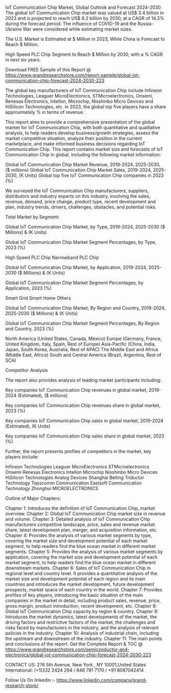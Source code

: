 IoT Communication Chip Market, Global Outlook and Forecast 2024-2030
The global IoT Communication Chip market was valued at US$ 3.4 billion in 2023 and is projected to reach US$ 8.2 billion by 2030, at a CAGR of 14.3% during the forecast period. The influence of COVID-19 and the Russia-Ukraine War were considered while estimating market sizes.

The U.S. Market is Estimated at $ Million in 2023, While China is Forecast to Reach $ Million.

High Speed PLC Chip Segment to Reach $ Million by 2030, with a % CAGR in next six years.

Download FREE Sample of this Report @ https://www.grandresearchstore.com/report-sample/global-iot-communication-chip-forecast-2024-2030-223

The global key manufacturers of IoT Communication Chip include Infineon Technologies, Leaguer MicroElectronics, STMicroelectronics, Onsemi, Renesas Electronics, Intellon, Microchip, Nisshinbo Micro Devices and HiSilicon Technologies, etc. in 2023, the global top five players have a share approximately % in terms of revenue.

This report aims to provide a comprehensive presentation of the global market for IoT Communication Chip, with both quantitative and qualitative analysis, to help readers develop business/growth strategies, assess the market competitive situation, analyze their position in the current marketplace, and make informed business decisions regarding IoT Communication Chip. This report contains market size and forecasts of IoT Communication Chip in global, including the following market information:

Global IoT Communication Chip Market Revenue, 2019-2024, 2025-2030, ($ millions)
Global IoT Communication Chip Market Sales, 2019-2024, 2025-2030, (K Units)
Global top five IoT Communication Chip companies in 2023 (%)

We surveyed the IoT Communication Chip manufacturers, suppliers, distributors and industry experts on this industry, involving the sales, revenue, demand, price change, product type, recent development and plan, industry trends, drivers, challenges, obstacles, and potential risks.

Total Market by Segment:

Global IoT Communication Chip Market, by Type, 2019-2024, 2025-2030 ($ Millions) & (K Units)

Global IoT Communication Chip Market Segment Percentages, by Type, 2023 (%)

High Speed PLC Chip
Narrowband PLC Chip

Global IoT Communication Chip Market, by Application, 2019-2024, 2025-2030 ($ Millions) & (K Units)

Global IoT Communication Chip Market Segment Percentages, by Application, 2023 (%)

Smart Grid
Smart Home
Others

Global IoT Communication Chip Market, By Region and Country, 2019-2024, 2025-2030 ($ Millions) & (K Units)

Global IoT Communication Chip Market Segment Percentages, By Region and Country, 2023 (%)

North America (United States, Canada, Mexico)
Europe (Germany, France, United Kingdom, Italy, Spain, Rest of Europe)
Asia-Pacific (China, India, Japan, South Korea, Australia, Rest of APAC)
The Middle East and Africa (Middle East, Africa)
South and Central America (Brazil, Argentina, Rest of SCA)

Competitor Analysis

The report also provides analysis of leading market participants including:

Key companies IoT Communication Chip revenues in global market, 2019-2024 (Estimated), ($ millions)

Key companies IoT Communication Chip revenues share in global market, 2023 (%)

Key companies IoT Communication Chip sales in global market, 2019-2024 (Estimated), (K Units)

Key companies IoT Communication Chip sales share in global market, 2023 (%)

Further, the report presents profiles of competitors in the market, key players include:

Infineon Technologies
Leaguer MicroElectronics
STMicroelectronics
Onsemi
Renesas Electronics
Intellon
Microchip
Nisshinbo Micro Devices
HiSilicon Technologies
Analog Devices
Shanghai Belling
Triductor Technology
Topscomm Communication
Eastsoft Communication Technology
Zhonghui MICROELECTRONICS

Outline of Major Chapters:

Chapter 1: Introduces the definition of IoT Communication Chip, market overview.
Chapter 2: Global IoT Communication Chip market size in revenue and volume.
Chapter 3: Detailed analysis of IoT Communication Chip manufacturers competitive landscape, price, sales and revenue market share, latest development plan, merger, and acquisition information, etc.
Chapter 4: Provides the analysis of various market segments by type, covering the market size and development potential of each market segment, to help readers find the blue ocean market in different market segments.
Chapter 5: Provides the analysis of various market segments by application, covering the market size and development potential of each market segment, to help readers find the blue ocean market in different downstream markets.
Chapter 6: Sales of IoT Communication Chip in regional level and country level. It provides a quantitative analysis of the market size and development potential of each region and its main countries and introduces the market development, future development prospects, market space of each country in the world.
Chapter 7: Provides profiles of key players, introducing the basic situation of the main companies in the market in detail, including product sales, revenue, price, gross margin, product introduction, recent development, etc.
Chapter 8: Global IoT Communication Chip capacity by region & country.
Chapter 9: Introduces the market dynamics, latest developments of the market, the driving factors and restrictive factors of the market, the challenges and risks faced by manufacturers in the industry, and the analysis of relevant policies in the industry.
Chapter 10: Analysis of industrial chain, including the upstream and downstream of the industry.
Chapter 11: The main points and conclusions of the report.
Get the Complete Report & TOC @ https://www.grandresearchstore.com/semiconductor-and-electronics/global-iot-communication-chip-forecast-2024-2030-223

CONTACT US:
276 5th Avenue, New York , NY 10001,United States
International: (+1)332 2424 294 / 646 781 7170 / +91 8087042414

Follow Us On linkedin :- https://www.linkedin.com/company/grand-research-store/
